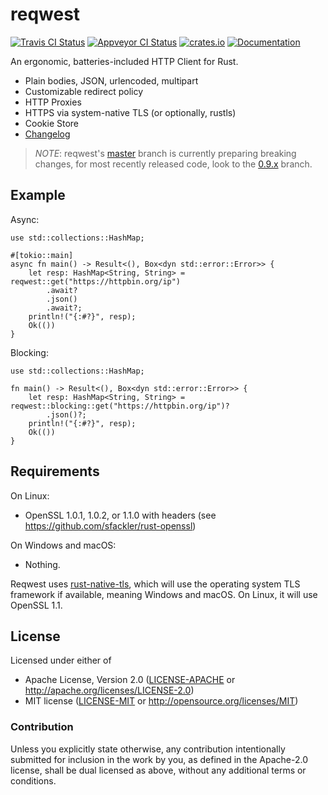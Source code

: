 # reqwest

[![Travis CI Status](https://travis-ci.org/seanmonstar/reqwest.svg?branch=master)](https://travis-ci.org/seanmonstar/reqwest)
[![Appveyor CI Status](https://ci.appveyor.com/api/projects/status/9ol6jcamwdcxq9gr/branch/master?svg=true)](https://ci.appveyor.com/project/seanmonstar/reqwest)
[![crates.io](https://img.shields.io/crates/v/reqwest.svg)](https://crates.io/crates/reqwest)
[![Documentation](https://docs.rs/reqwest/badge.svg)](https://docs.rs/reqwest)

An ergonomic, batteries-included HTTP Client for Rust.

- Plain bodies, JSON, urlencoded, multipart
- Customizable redirect policy
- HTTP Proxies
- HTTPS via system-native TLS (or optionally, rustls)
- Cookie Store
- [Changelog](CHANGELOG.md)

> *NOTE*: reqwest's [master](https://github.com/seanmonstar/reqwest) branch is currently
preparing breaking changes, for most recently released code, look to the
[0.9.x](https://github.com/seanmonstar/reqwest/tree/0.9.x) branch.

## Example

Async:

```rust,no_run
use std::collections::HashMap;

#[tokio::main]
async fn main() -> Result<(), Box<dyn std::error::Error>> {
    let resp: HashMap<String, String> = reqwest::get("https://httpbin.org/ip")
        .await?
        .json()
        .await?;
    println!("{:#?}", resp);
    Ok(())
}
```

Blocking:

```rust,no_run
use std::collections::HashMap;

fn main() -> Result<(), Box<dyn std::error::Error>> {
    let resp: HashMap<String, String> = reqwest::blocking::get("https://httpbin.org/ip")?
        .json()?;
    println!("{:#?}", resp);
    Ok(())
}
```

## Requirements

On Linux:

- OpenSSL 1.0.1, 1.0.2, or 1.1.0 with headers (see https://github.com/sfackler/rust-openssl)

On Windows and macOS:

- Nothing.

Reqwest uses [rust-native-tls](https://github.com/sfackler/rust-native-tls), which will use the operating system TLS framework if available, meaning Windows and macOS. On Linux, it will use OpenSSL 1.1.


## License

Licensed under either of

- Apache License, Version 2.0 ([LICENSE-APACHE](LICENSE-APACHE) or http://apache.org/licenses/LICENSE-2.0)
- MIT license ([LICENSE-MIT](LICENSE-MIT) or http://opensource.org/licenses/MIT)

### Contribution

Unless you explicitly state otherwise, any contribution intentionally submitted for inclusion in the work by you, as defined in the Apache-2.0 license, shall be dual licensed as above, without any additional terms or conditions.

